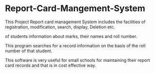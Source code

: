 # Report-Card-Mangement-System
This Project Report card management System includes the facilities of registration, modification, search, display, Deletion etc. 

of students information about marks, their names and roll number.

This program searches for a record information on the basis of the roll number of that student.

This software is very useful for small schools for maintaining their report card records and that is in cost effective way.
